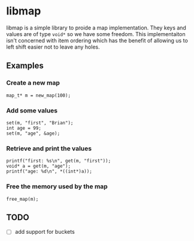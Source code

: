 # libmap

libmap is a simple library to proide a map implementation. They keys and values are of type `void*` so we have some freedom. This implementaiton isn't concerned with item ordering which has the benefit of allowing us to left shift easier not to leave any holes.

## Examples

### Create a new map

```
map_t* m = new_map(100);
```

### Add some values

```
set(m, "first", "Brian");
int age = 99;
set(m, "age", &age);
```

### Retrieve and print the values

```
printf("first: %s\n", get(m, "first"));  
void* a = get(m, "age");
printf("age: %d\n", *((int*)a));
```

### Free the memory used by the map

```
free_map(m);
```

## TODO

- [ ] add support for buckets
